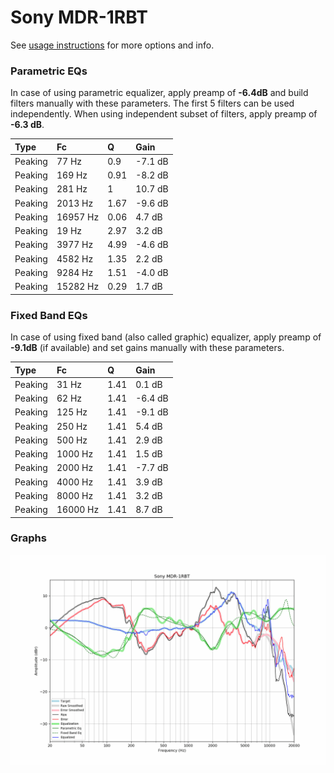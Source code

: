 # Sony MDR-1RBT
See [usage instructions](https://github.com/jaakkopasanen/AutoEq#usage) for more options and info.

### Parametric EQs
In case of using parametric equalizer, apply preamp of **-6.4dB** and build filters manually
with these parameters. The first 5 filters can be used independently.
When using independent subset of filters, apply preamp of **-6.3 dB**.

| Type    | Fc       |    Q | Gain    |
|:--------|:---------|:-----|:--------|
| Peaking | 77 Hz    | 0.9  | -7.1 dB |
| Peaking | 169 Hz   | 0.91 | -8.2 dB |
| Peaking | 281 Hz   | 1    | 10.7 dB |
| Peaking | 2013 Hz  | 1.67 | -9.6 dB |
| Peaking | 16957 Hz | 0.06 | 4.7 dB  |
| Peaking | 19 Hz    | 2.97 | 3.2 dB  |
| Peaking | 3977 Hz  | 4.99 | -4.6 dB |
| Peaking | 4582 Hz  | 1.35 | 2.2 dB  |
| Peaking | 9284 Hz  | 1.51 | -4.0 dB |
| Peaking | 15282 Hz | 0.29 | 1.7 dB  |

### Fixed Band EQs
In case of using fixed band (also called graphic) equalizer, apply preamp of **-9.1dB**
(if available) and set gains manually with these parameters.

| Type    | Fc       |    Q | Gain    |
|:--------|:---------|:-----|:--------|
| Peaking | 31 Hz    | 1.41 | 0.1 dB  |
| Peaking | 62 Hz    | 1.41 | -6.4 dB |
| Peaking | 125 Hz   | 1.41 | -9.1 dB |
| Peaking | 250 Hz   | 1.41 | 5.4 dB  |
| Peaking | 500 Hz   | 1.41 | 2.9 dB  |
| Peaking | 1000 Hz  | 1.41 | 1.5 dB  |
| Peaking | 2000 Hz  | 1.41 | -7.7 dB |
| Peaking | 4000 Hz  | 1.41 | 3.9 dB  |
| Peaking | 8000 Hz  | 1.41 | 3.2 dB  |
| Peaking | 16000 Hz | 1.41 | 8.7 dB  |

### Graphs
![](./Sony%20MDR-1RBT.png)
